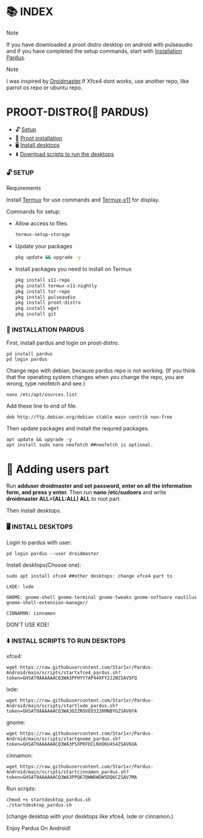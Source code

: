 <!-- PARDUS ON ANDROID -->
# 📚 INDEX

> [!NOTE]  
>If you have downloaded a proot distro desktop on android with pulseaudio and if you have completed the setup commands, start with [Installation Pardus](#installation).


> [!NOTE]
>I was inspired by [Droidmaster](https://github.com/LinuxDroidMaster).If Xfce4 dont works, use another repo, like parrot os repo or ubuntu repo. 

# PROOT-DISTRO(🐯 PARDUS) 
* 🔓 [Setup](#setup)
* 📲 [Proot installation](#installation)
* 🖥️ [Install desktops](#desktops)
* ⬇️ [Download scripts to run the desktops](#easy-download)

### 🔓 SETUP <a name=setup></a> 

Requirements

Install [Termux](https://github.com/termux/termux-app/releases/tag/v0.118.0) for use commands and [Termux-x11](https://github.com/termux/termux-x11/releases/tag/nightly) for display.

Commands for setup:

* Allow access to files. 
  ```sh
  termux-setup-storage 
  ```
* Update your packages
   ```sh
  pkg update && upgrade -y
   ```
* Install packages you need to install on Termux
   ```sh
  pkg install x11-repo
  pkg install termux-x11-nightly
  pkg install tur-repo
  pkg install pulseaudio
  pkg install proot-distro
  pkg install wget
  pkg install git 
   ```
### 📲 INSTALLATION PARDUS <a name=installation></a>

First, install pardus and login on proot-distro. 

```
pd install pardus
pd login pardus
```

Change repo with debian, because pardus repo is not working. (If you think that the operating system changes when you change the repo, you are wrong, type neofetch and see.)

```
nano /etc/apt/sources.list
```

Add these line to end of file. 

```
deb http://ftp.debian.org/debian stable main contrib non-free
```

Then update packages and install the requred packages. 

```
apt update && upgrade -y
apt install sudo nano neofetch ##neofetch is optional.
```

# 👤 Adding users part 
Run **adduser droidmaster and set password, enter on all the information form, and press y enter.**
Then run **nano /etc/sudoers** and write **droidmaster ALL=(ALL:ALL) ALL** to root part. 

Then install desktops. 

### 🖥️ INSTALL DESKTOPS  <a name=desktops></a>

Login to pardus with user:

```
pd login pardus --user droidmaster
```

Install desktops(Choose one):

```
sudo apt install xfce4 ##other desktops: change xfce4 part to

LXDE: lxde

GNOME: gnome-shell gnome-terminal gnome-tweaks gnome-software nautilus gnome-shell-extension-manager/

CINNAMON: cinnamon
```

DON'T USE KDE!

### ⬇️ INSTALL SCRIPTS TO RUN DESKTOPS <a name=easy-download></a>

xfce4:

```
wget https://raw.githubusercontent.com/Star1xr/Pardus-Android/main/scripts/startxfce4_pardus.sh?token=GHSAT0AAAAAACQ3WA3PFHYY7AP44XFY2J2WZSAV5FQ
```

lxde:

```
wget https://raw.githubusercontent.com/Star1xr/Pardus-Android/main/scripts/startlxde_pardus.sh?token=GHSAT0AAAAAACQ3WA3O2ZROVEO322RMNBYGZSAV6FA
```

gnome:

```
wget https://raw.githubusercontent.com/Star1xr/Pardus-Android/main/scripts/startgnome_pardus.sh?token=GHSAT0AAAAAACQ3WA3PSXPKFDCLNXO6U4S4ZSAV6UA
```

cinnamon:

```
wget https://raw.githubusercontent.com/Star1xr/Pardus-Android/main/scripts/startcinnamon_pardus.sh?token=GHSAT0AAAAAACQ3WA3PPQ67QWWDWDW5DQ6CZSAV7MA
```

Run scripts:

```
chmod +x startdesktop_pardus.sh
./startdesktop_pardus.sh
```

(change desktop with your desktops like xfce4, lxde or cinnamon.)

Enjoy Pardus On Android! 

